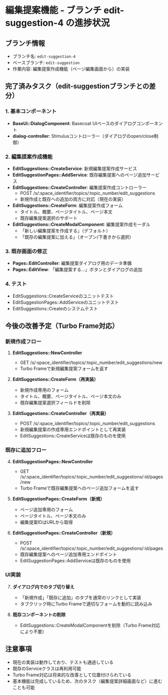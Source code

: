 # 編集提案機能 - ブランチ edit-suggestion-4 の進捗状況

## ブランチ情報
- ブランチ名: `edit-suggestion-4`
- ベースブランチ: `edit-suggestion`
- 作業内容: 編集提案作成機能（ページ編集画面から）の実装

## 完了済みタスク（edit-suggestionブランチとの差分）

### 1. 基本コンポーネント
- **BaseUi::DialogComponent**: Basecoat UIベースのダイアログコンポーネント
- **dialog-controller**: Stimulusコントローラー（ダイアログのopen/close制御）

### 2. 編集提案作成機能
- **EditSuggestions::CreateService**: 新規編集提案作成サービス
- **EditSuggestionPages::AddService**: 既存編集提案へのページ追加サービス
- **EditSuggestions::CreateController**: 編集提案作成コントローラー
  - POST /s/:space_identifier/topics/:topic_number/edit_suggestions
  - 新規作成と既存への追加の両方に対応（現在の実装）
- **EditSuggestions::CreateForm**: 編集提案作成フォーム
  - タイトル、概要、ページタイトル、ページ本文
  - 既存編集提案選択のサポート
- **EditSuggestions::CreateModalComponent**: 編集提案作成モーダル
  - 「新しい編集提案を作成する」（デフォルト）
  - 「既存の編集提案に加える」（オープン/下書きから選択）

### 3. 既存画面の修正
- **Pages::EditController**: 編集提案ダイアログ用のデータ準備
- **Pages::EditView**: 「編集提案する...」ボタンとダイアログの追加

### 4. テスト
- EditSuggestions::CreateServiceのユニットテスト
- EditSuggestionPages::AddServiceのユニットテスト
- EditSuggestions::Createのシステムテスト

## 今後の改善予定（Turbo Frame対応）

### 新規作成フロー
1. **EditSuggestions::NewController**
   - GET /s/:space_identifier/topics/:topic_number/edit_suggestions/new
   - Turbo Frameで新規編集提案フォームを返す

2. **EditSuggestions::CreateForm（再実装）**
   - 新規作成専用のフォーム
   - タイトル、概要、ページタイトル、ページ本文のみ
   - 既存編集提案選択フィールドを削除

3. **EditSuggestions::CreateController（再実装）**
   - POST /s/:space_identifier/topics/:topic_number/edit_suggestions
   - 新規編集提案の作成専用エンドポイントとして再実装
   - EditSuggestions::CreateServiceは既存のものを使用

### 既存に追加フロー
4. **EditSuggestionPages::NewController**
   - GET /s/:space_identifier/topics/:topic_number/edit_suggestions/:id/pages/new
   - Turbo Frameで既存編集提案へのページ追加フォームを返す

5. **EditSuggestionPages::CreateForm（新規）**
   - ページ追加専用のフォーム
   - ページタイトル、ページ本文のみ
   - 編集提案IDはURLから取得

6. **EditSuggestionPages::CreateController（新規）**
   - POST /s/:space_identifier/topics/:topic_number/edit_suggestions/:id/pages
   - 既存編集提案へのページ追加専用エンドポイント
   - EditSuggestionPages::AddServiceは既存のものを使用

### UI実装
7. **ダイアログ内でのタブ切り替え**
   - 「新規作成」「既存に追加」のタブを通常のリンクとして実装
   - タブクリック時にTurbo Frameで適切なフォームを動的に読み込み

8. **既存コンポーネントの削除**
   - EditSuggestions::CreateModalComponentを削除（Turbo Frame対応により不要）

## 注意事項
- 現在の実装は動作しており、テストも通過している
- 既存のServiceクラスは再利用可能
- Turbo Frame対応は将来的な改善として位置付けられている
- 基本機能は完成しているため、次のタスク（編集提案詳細画面など）に進むことも可能
